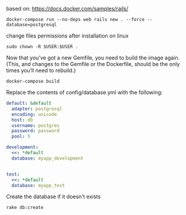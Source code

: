 based on: https://docs.docker.com/samples/rails/

    docker-compose run --no-deps web rails new . --force --database=postgresql

change files permissions after installation on linux
    
    sudo chown -R $USER:$USER .

Now that you’ve got a new Gemfile, you need to build the image again. (This, and changes to the Gemfile or the Dockerfile, should be the only times you’ll need to rebuild.)
    
    docker-compose build

Replace the contents of config/database.yml with the following:

```yml
default: &default
  adapter: postgresql
  encoding: unicode
  host: db
  username: postgres
  password: password
  pool: 5

development:
  <<: *default
  database: myapp_development


test:
  <<: *default
  database: myapp_test
```

Create the database if it doesn't exists

    rake db:create
